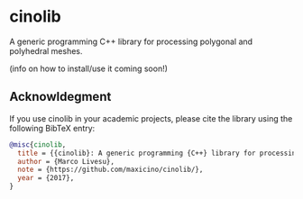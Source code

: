 # cinolib
A generic programming C++ library for processing polygonal and polyhedral meshes.

(info on how to install/use it coming soon!)


## Acknowldegment
If you use cinolib in your academic projects, please cite the library using the following 
BibTeX entry:

```bibtex
@misc{cinolib,
  title = {{cinolib}: A generic programming {C++} library for processing polygonal and polyhedral meshes},
  author = {Marco Livesu},
  note = {https://github.com/maxicino/cinolib/},
  year = {2017},
}
```